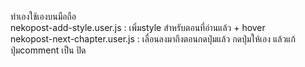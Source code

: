 ทำเองใช้เองบนมือถือ <br>
nekopost-add-style.user.js : เพิ่มstyle สำหรับตอนที่อ่านแล้ว + hover <br>
nekopost-next-chapter.user.js : เลื่อนลงมาถึงตอนกดปุ่มแล้ว กดปุ่มให้เอง แล้วแก้ปุ่มcomment เป็น ปิด
